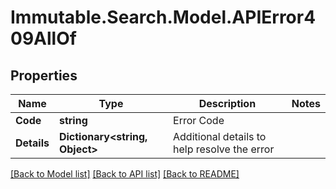 # Immutable.Search.Model.APIError409AllOf

## Properties

Name | Type | Description | Notes
------------ | ------------- | ------------- | -------------
**Code** | **string** | Error Code | 
**Details** | **Dictionary&lt;string, Object&gt;** | Additional details to help resolve the error | 

[[Back to Model list]](../README.md#documentation-for-models) [[Back to API list]](../README.md#documentation-for-api-endpoints) [[Back to README]](../README.md)

